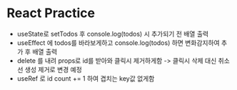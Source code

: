 # React Practice

 * useState로 setTodos 후 console.log(todos) 시 추가되기 전 배열 출력
 * useEffect 에 todos를 바라보게하고 console.log(todos) 하면 변화감지하여 추가 후 배열 출력 
 * delete 를 내려 props로 id를 받아와 클릭시 제거하게함
   -> 클릭시 삭제 대신 취소선 생성 제거로 변경 예정
 * useRef 로 id count += 1 하여 겹치는 key값 없게함
